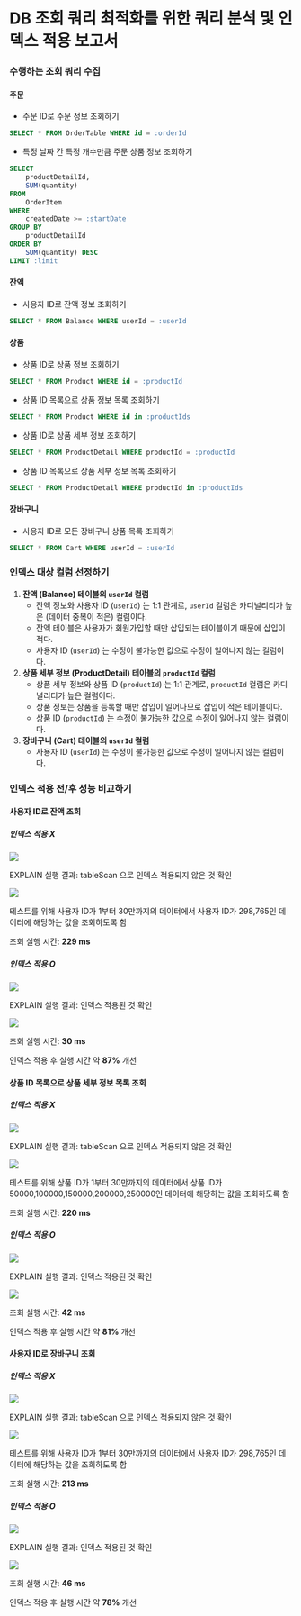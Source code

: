 # DB 조회 쿼리 최적화를 위한 쿼리 분석 및 인덱스 적용 보고서
### 수행하는 조회 쿼리 수집
#### 주문
* 주문 ID로 주문 정보 조회하기
```sql
SELECT * FROM OrderTable WHERE id = :orderId
```

* 특정 날짜 간 특정 개수만큼 주문 상품 정보 조회하기
```sql
SELECT
    productDetailId,
    SUM(quantity)
FROM
    OrderItem
WHERE
    createdDate >= :startDate
GROUP BY
    productDetailId
ORDER BY
    SUM(quantity) DESC
LIMIT :limit
```

#### 잔액
* 사용자 ID로 잔액 정보 조회하기
```sql
SELECT * FROM Balance WHERE userId = :userId
```

#### 상품
* 상품 ID로 상품 정보 조회하기
```sql
SELECT * FROM Product WHERE id = :productId
```

* 상품 ID 목록으로 상품 정보 목록 조회하기
```sql
SELECT * FROM Product WHERE id in :productIds
```

* 상품 ID로 상품 세부 정보 조회하기
```sql
SELECT * FROM ProductDetail WHERE productId = :productId
```

* 상품 ID 목록으로 상품 세부 정보 목록 조회하기
```sql
SELECT * FROM ProductDetail WHERE productId in :productIds
```

#### 장바구니
* 사용자 ID로 모든 장바구니 상품 목록 조회하기
```sql
SELECT * FROM Cart WHERE userId = :userId
```

### 인덱스 대상 컬럼 선정하기
1. **잔액 (Balance) 테이블의 `userId` 컬럼**
   * 잔액 정보와 사용자 ID (`userId`) 는 1:1 관계로, `userId` 컬럼은 카디널리티가 높은 (데이터 중복이 적은) 컬럼이다.
   * 잔액 테이블은 사용자가 회원가입할 때만 삽입되는 테이블이기 때문에 삽입이 적다.
   * 사용자 ID (`userId`) 는 수정이 불가능한 값으로 수정이 일어나지 않는 컬럼이다.
2. **상품 세부 정보 (ProductDetail) 테이블의 `productId` 컬럼**
   * 상품 세부 정보와 상품 ID (`productId`) 는 1:1 관계로, `productId` 컬럼은 카디널리티가 높은 컬럼이다.
   * 상품 정보는 상품을 등록할 때만 삽입이 일어나므로 삽입이 적은 테이블이다.
   * 상품 ID (`productId`) 는 수정이 불가능한 값으로 수정이 일어나지 않는 컬럼이다.
3. **장바구니 (Cart) 테이블의 `userId` 컬럼**
   * 사용자 ID (`userId`) 는 수정이 불가능한 값으로 수정이 일어나지 않는 컬럼이다.

### 인덱스 적용 전/후 성능 비교하기
#### 사용자 ID로 잔액 조회
##### 인덱스 적용 X

![](https://github.com/user-attachments/assets/1310e820-b470-4783-8eeb-40485e45cfbf)

EXPLAIN 실행 결과: tableScan 으로 인덱스 적용되지 않은 것 확인

![](https://github.com/user-attachments/assets/46e055c4-2daa-49fe-8276-27c9d37984cf)

테스트를 위해 사용자 ID가 1부터 30만까지의 데이터에서 사용자 ID가 298,765인 데이터에 해당하는 값을 조회하도록 함

조회 실행 시간: **229 ms**

##### 인덱스 적용 O

![](https://github.com/user-attachments/assets/1a811174-2054-43d1-bd02-fb943d768832)

EXPLAIN 실행 결과: 인덱스 적용된 것 확인

![](https://github.com/user-attachments/assets/9d7d51aa-fa9f-4e45-b4fb-e7d06e8112e0)

조회 실행 시간: **30 ms**

인덱스 적용 후 실행 시간 약 **87%** 개선

#### 상품 ID 목록으로 상품 세부 정보 목록 조회
##### 인덱스 적용 X

![](https://github.com/user-attachments/assets/6fdbd1ef-94b8-4e9c-ba55-fac5779d8ef0)

EXPLAIN 실행 결과: tableScan 으로 인덱스 적용되지 않은 것 확인

![](https://github.com/user-attachments/assets/de281a90-dd87-46f7-a05a-e9a328a390c0)

테스트를 위해 상품 ID가 1부터 30만까지의 데이터에서 상품 ID가 50000,100000,150000,200000,250000인 데이터에 해당하는 값을 조회하도록 함

조회 실행 시간: **220 ms**

##### 인덱스 적용 O

![](https://github.com/user-attachments/assets/da6e206d-fee2-41b3-be6e-d423750cb862)

EXPLAIN 실행 결과: 인덱스 적용된 것 확인

![](https://github.com/user-attachments/assets/03bb1590-3da8-42e5-81dc-ee28e8c015f8)

조회 실행 시간: **42 ms**

인덱스 적용 후 실행 시간 약 **81%** 개선

#### 사용자 ID로 장바구니 조회
##### 인덱스 적용 X

![](https://github.com/user-attachments/assets/3183f367-0d87-4c9c-9723-8af8b3732f00)

EXPLAIN 실행 결과: tableScan 으로 인덱스 적용되지 않은 것 확인

![](https://github.com/user-attachments/assets/624127d5-fbca-47fe-b783-5d126722a4c5)

테스트를 위해 사용자 ID가 1부터 30만까지의 데이터에서 사용자 ID가 298,765인 데이터에 해당하는 값을 조회하도록 함

조회 실행 시간: **213 ms**

##### 인덱스 적용 O

![](https://github.com/user-attachments/assets/49c12826-7038-40d2-b139-594662a02c55)

EXPLAIN 실행 결과: 인덱스 적용된 것 확인

![](https://github.com/user-attachments/assets/20b1bb15-de25-44f4-bc28-267f178f5311)

조회 실행 시간: **46 ms**

인덱스 적용 후 실행 시간 약 **78%** 개선
